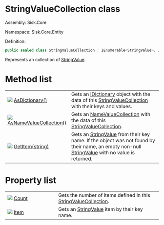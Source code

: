 <!--

Copyrights 2023 Sisk Framework - CypherPotato
Published under MIT license

!!! DO NOT EDIT THIS FILE !!!
This file was generated by a tool in the Sisk package. To edit the information in this documentation,
edit the XML documentation present in the Sisk source code.

-->

# StringValueCollection class
Assembly: Sisk.Core

Namespace: Sisk.Core.Entity

Definition:

```cs
public sealed class StringValueCollection : IEnumerable<StringValue>, IEnumerable<KeyValuePair<string, string>>
```

Represents an collection of <a href="/spec/Sisk.Core.Entity.StringValue.md">StringValue</a>.


# Method list

<table>
    <tbody>
<tr>
    <td style="width: 33%">
        <img class="icon" src="/assets/img/icons/method.svg">
        <a href="/spec/Sisk.Core.Entity.StringValueCollection.AsDictionary().md">
            AsDictionary()
        </a>
    </td>
    <td>
        Gets an <a href="https://learn.microsoft.com/en-us/dotnet/api/System.Collections.IDictionary">IDictionary</a> object with the data of this <a href="/spec/Sisk.Core.Entity.StringValueCollection.md">StringValueCollection</a> with their keys and values.
    </td>
</tr>
<tr>
    <td style="width: 33%">
        <img class="icon" src="/assets/img/icons/method.svg">
        <a href="/spec/Sisk.Core.Entity.StringValueCollection.AsNameValueCollection().md">
            AsNameValueCollection()
        </a>
    </td>
    <td>
        Gets an <a href="https://learn.microsoft.com/en-us/dotnet/api/System.Collections.Specialized.NameValueCollection">NameValueCollection</a> with the data of this <a href="/spec/Sisk.Core.Entity.StringValueCollection.md">StringValueCollection</a>.
    </td>
</tr>
<tr>
    <td style="width: 33%">
        <img class="icon" src="/assets/img/icons/method.svg">
        <a href="/spec/Sisk.Core.Entity.StringValueCollection.GetItem(string).md">
            GetItem(string)
        </a>
    </td>
    <td>
        Gets an <a href="/spec/Sisk.Core.Entity.StringValue.md">StringValue</a> from their key name. If the object was not found by their name, an empty non-null <a href="/spec/Sisk.Core.Entity.StringValue.md">StringValue</a> with no value is returned.
    </td>
</tr>
    </tbody>
</table>

# Property list

<table>
    <tbody>
<tr>
    <td style="width: 33%">
        <img class="icon" src="/assets/img/icons/property.svg">
        <a href="/spec/Sisk.Core.Entity.StringValueCollection.Count.md">
            Count
        </a>
    </td>
    <td>
        Gets the number of items defined in this <a href="/spec/Sisk.Core.Entity.StringValueCollection.md">StringValueCollection</a>.
    </td>
</tr>
<tr>
    <td style="width: 33%">
        <img class="icon" src="/assets/img/icons/property.svg">
        <a href="/spec/Sisk.Core.Entity.StringValueCollection.Item.md">
            Item
        </a>
    </td>
    <td>
        Gets an <a href="/spec/Sisk.Core.Entity.StringValue.md">StringValue</a> item by their key name.
    </td>
</tr>
    </tbody>
</table>
